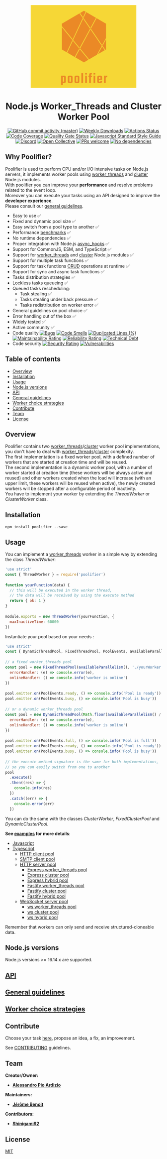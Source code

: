 <div align="center">
  <img src="./images/logo.png" width="340px" height="266px"/>
</div>

<h1 align="center">Node.js Worker_Threads and Cluster Worker Pool</h1>

<div align="center">
  <a href="https://github.com/poolifier/poolifier/graphs/commit-activity">
    <img alt="GitHub commit activity (master)" src="https://img.shields.io/github/commit-activity/m/poolifier/poolifier/master?color=brightgreen&logo=github"></a>
  <a href="https://www.npmjs.com/package/poolifier">
    <img alt="Weekly Downloads" src="https://badgen.net/npm/dw/poolifier?icon=npm"></a>
  <a href="https://github.com/poolifier/poolifier/actions/workflows/ci.yml">
    <img alt="Actions Status" src="https://github.com/poolifier/poolifier/actions/workflows/ci.yml/badge.svg"></a>
  <a href="https://sonarcloud.io/dashboard?id=pioardi_poolifier">
    <img alt="Code Coverage" src="https://sonarcloud.io/api/project_badges/measure?project=pioardi_poolifier&metric=coverage"></a>
  <a href="https://sonarcloud.io/dashboard?id=pioardi_poolifier">
    <img alt="Quality Gate Status" src="https://sonarcloud.io/api/project_badges/measure?project=pioardi_poolifier&metric=alert_status"></a>
  <a href="https://standardjs.com">
    <img alt="Javascript Standard Style Guide" src="https://badgen.net/static/code style/standard/green"></a>
  <a href="https://discord.gg/85VrP8m8">
    <img alt="Discord" src="https://badgen.net/discord/online-members/85VrP8m8?icon=discord&label=discord&color=green"></a>
  <a href="https://opencollective.com/poolifier">
    <img alt="Open Collective" src="https://opencollective.com/poolifier/tiers/badge.svg"></a>
  <a href="http://makeapullrequest.com">
    <img alt="PRs welcome" src="https://badgen.net/static/PRs/welcome/green"></a>
  <a href="https://badgen.net/static/code style/standard/green">
    <img alt="No dependencies" src="https://badgen.net/static/dependencies/no dependencies/green"></a>
</div>

## Why Poolifier?

Poolifier is used to perform CPU and/or I/O intensive tasks on Node.js servers, it implements worker pools using [worker_threads](https://nodejs.org/api/worker_threads.html) and [cluster](https://nodejs.org/api/cluster.html) Node.js modules.  
With poolifier you can improve your **performance** and resolve problems related to the event loop.  
Moreover you can execute your tasks using an API designed to improve the **developer experience**.  
Please consult our [general guidelines](#general-guidelines).

- Easy to use :white_check_mark:
- Fixed and dynamic pool size :white_check_mark:
- Easy switch from a pool type to another :white_check_mark:
- Performance [benchmarks](./benchmarks/README.md) :white_check_mark:
- No runtime dependencies :white_check_mark:
- Proper integration with Node.js [async_hooks](https://nodejs.org/api/async_hooks.html) :white_check_mark:
- Support for CommonJS, ESM, and TypeScript :white_check_mark:
- Support for [worker_threads](https://nodejs.org/api/worker_threads.html) and [cluster](https://nodejs.org/api/cluster.html) Node.js modules :white_check_mark:
- Support for multiple task functions :white_check_mark:
- Support for task functions [CRUD](https://en.wikipedia.org/wiki/Create,_read,_update_and_delete) operations at runtime :white_check_mark:
- Support for sync and async task functions :white_check_mark:
- Tasks distribution strategies :white_check_mark:
- Lockless tasks queueing :white_check_mark:
- Queued tasks rescheduling:
  - Task stealing :white_check_mark:
  - Tasks stealing under back pressure :white_check_mark:
  - Tasks redistribution on worker error :white_check_mark:
- General guidelines on pool choice :white_check_mark:
- Error handling out of the box :white_check_mark:
- Widely tested :white_check_mark:
- Active community :white_check_mark:
- Code quality [![Bugs](https://sonarcloud.io/api/project_badges/measure?project=pioardi_poolifier&metric=bugs)](https://sonarcloud.io/dashboard?id=pioardi_poolifier)
  [![Code Smells](https://sonarcloud.io/api/project_badges/measure?project=pioardi_poolifier&metric=code_smells)](https://sonarcloud.io/dashboard?id=pioardi_poolifier)
  [![Duplicated Lines (%)](https://sonarcloud.io/api/project_badges/measure?project=pioardi_poolifier&metric=duplicated_lines_density)](https://sonarcloud.io/dashboard?id=pioardi_poolifier)
  [![Maintainability Rating](https://sonarcloud.io/api/project_badges/measure?project=pioardi_poolifier&metric=sqale_rating)](https://sonarcloud.io/dashboard?id=pioardi_poolifier)
  [![Reliability Rating](https://sonarcloud.io/api/project_badges/measure?project=pioardi_poolifier&metric=reliability_rating)](https://sonarcloud.io/dashboard?id=pioardi_poolifier)
  [![Technical Debt](https://sonarcloud.io/api/project_badges/measure?project=pioardi_poolifier&metric=sqale_index)](https://sonarcloud.io/dashboard?id=pioardi_poolifier)
- Code security [![Security Rating](https://sonarcloud.io/api/project_badges/measure?project=pioardi_poolifier&metric=security_rating)](https://sonarcloud.io/dashboard?id=pioardi_poolifier) [![Vulnerabilities](https://sonarcloud.io/api/project_badges/measure?project=pioardi_poolifier&metric=vulnerabilities)](https://sonarcloud.io/dashboard?id=pioardi_poolifier)

## Table of contents

- [Overview](#overview)
- [Installation](#installation)
- [Usage](#usage)
- [Node.js versions](#nodejs-versions)
- [API](#api)
- [General guidelines](#general-guidelines)
- [Worker choice strategies](#worker-choice-strategies)
- [Contribute](#contribute)
- [Team](#team)
- [License](#license)

## Overview

Poolifier contains two [worker_threads](https://nodejs.org/api/worker_threads.html#class-worker)/[cluster](https://nodejs.org/api/cluster.html#cluster_class_worker) worker pool implementations, you don't have to deal with [worker_threads](https://nodejs.org/api/worker_threads.html)/[cluster](https://nodejs.org/api/cluster.html) complexity.  
The first implementation is a fixed worker pool, with a defined number of workers that are started at creation time and will be reused.  
The second implementation is a dynamic worker pool, with a number of worker started at creation time (these workers will be always active and reused) and other workers created when the load will increase (with an upper limit, these workers will be reused when active), the newly created workers will be stopped after a configurable period of inactivity.  
You have to implement your worker by extending the _ThreadWorker_ or _ClusterWorker_ class.

## Installation

```shell
npm install poolifier --save
```

## Usage

You can implement a [worker_threads](https://nodejs.org/api/worker_threads.html#class-worker) worker in a simple way by extending the class _ThreadWorker_:

```js
'use strict'
const { ThreadWorker } = require('poolifier')

function yourFunction(data) {
  // this will be executed in the worker thread,
  // the data will be received by using the execute method
  return { ok: 1 }
}

module.exports = new ThreadWorker(yourFunction, {
  maxInactiveTime: 60000
})
```

Instantiate your pool based on your needs :

```js
'use strict'
const { DynamicThreadPool, FixedThreadPool, PoolEvents, availableParallelism } = require('poolifier')

// a fixed worker_threads pool
const pool = new FixedThreadPool(availableParallelism(), './yourWorker.js', {
  errorHandler: (e) => console.error(e),
  onlineHandler: () => console.info('worker is online')
})

pool.emitter.on(PoolEvents.ready, () => console.info('Pool is ready'))
pool.emitter.on(PoolEvents.busy, () => console.info('Pool is busy'))

// or a dynamic worker_threads pool
const pool = new DynamicThreadPool(Math.floor(availableParallelism() / 2), availableParallelism(), './yourWorker.js', {
  errorHandler: (e) => console.error(e),
  onlineHandler: () => console.info('worker is online')
})

pool.emitter.on(PoolEvents.full, () => console.info('Pool is full'))
pool.emitter.on(PoolEvents.ready, () => console.info('Pool is ready'))
pool.emitter.on(PoolEvents.busy, () => console.info('Pool is busy'))

// the execute method signature is the same for both implementations,
// so you can easily switch from one to another
pool
  .execute()
  .then((res) => {
    console.info(res)
  })
  .catch((err) => {
    console.error(err)
  })
```

You can do the same with the classes _ClusterWorker_, _FixedClusterPool_ and _DynamicClusterPool_.

**See [examples](./examples/) for more details**:

- [Javascript](./examples/javascript/)
- [Typescript](./examples/typescript/)
  - [HTTP client pool](./examples/typescript/http-client-pool/)
  - [SMTP client pool](./examples/typescript/smtp-client-pool/)
  - [HTTP server pool](./examples/typescript/http-server-pool/)
    - [Express worker_threads pool](./examples/typescript/http-server-pool/express-worker_threads/)
    - [Express cluster pool](./examples/typescript/http-server-pool/express-cluster/)
    - [Express hybrid pool](./examples/typescript/http-server-pool/express-hybrid/)
    - [Fastify worker_threads pool](./examples/typescript/http-server-pool/fastify-worker_threads/)
    - [Fastify cluster pool](./examples/typescript/http-server-pool/fastify-cluster/)
    - [Fastify hybrid pool](./examples/typescript/http-server-pool/fastify-hybrid/)
  - [WebSocket server pool](./examples/typescript/websocket-server-pool/)
    - [ws worker_threads pool](./examples/typescript/websocket-server-pool/ws-worker_threads/)
    - [ws cluster pool](./examples/typescript/websocket-server-pool/ws-cluster/)
    - [ws hybrid pool](./examples/typescript/websocket-server-pool/ws-hybrid/)

Remember that workers can only send and receive structured-cloneable data.

## Node.js versions

Node.js versions >= 16.14.x are supported.

## [API](./docs/api.md)

## [General guidelines](./docs/general-guidelines.md)

## [Worker choice strategies](./docs/worker-choice-strategies.md)

## Contribute

Choose your task [here](https://github.com/orgs/poolifier/projects/1), propose an idea, a fix, an improvement.

See [CONTRIBUTING](./CONTRIBUTING.md) guidelines.

## Team

**Creator/Owner:**

- [**Alessandro Pio Ardizio**](https://github.com/pioardi)

**Maintainers:**

- [**Jérôme Benoit**](https://github.com/jerome-benoit)

**Contributors:**

- [**Shinigami92**](https://github.com/Shinigami92)

## License

[MIT](./LICENSE)
